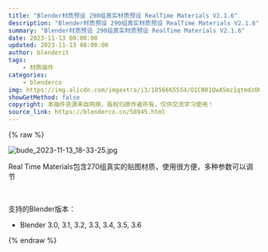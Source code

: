 ```yaml
---
title: "Blender材质预设 290组真实材质预设 RealTime Materials V2.1.6"
description: "Blender材质预设 290组真实材质预设 RealTime Materials V2.1.6"
summary: "Blender材质预设 290组真实材质预设 RealTime Materials V2.1.6"
date: 2023-11-13 00:00:00
updated: 2023-11-13 00:00:00
author: blenderit
tags: 
    - 材质插件
categories:
    - blenderco
img: https://img.alicdn.com/imgextra/i3/1856665554/O1CN01QwA5mz1qtmdzOO3Tq_!!1856665554.jpg
showGetMethod: false
copyright: 本插件资源来自网络，版权归原作者所有，仅供交流学习使用！
source_link: https://blenderco.cn/58945.html
---
```


{% raw %}
<p><img class="aligncenter" src="https://img.alicdn.com/imgextra/i3/1856665554/O1CN01QwA5mz1qtmdzOO3Tq_!!1856665554.jpg" alt="bude_2023-11-13_18-33-25.jpg"></p><p>Real Time Materials包含270组真实的贴图材质，使用很方便，多种参数可以调节</p><p> </p><p>支持的Blender版本：</p><ul>
<li>Blender 3.0, 3.1, 3.2, 3.3, 3.4, 3.5, 3.6</li>
</ul>
<div style="display: none">blenderco</div>
{% endraw %}